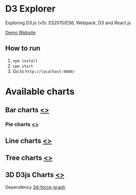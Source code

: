 # D3 Explorer

Exploring D3.js (v5): ES2015/ES6, Webpack, D3 and React.js

[Demo Website](https://artyomtrityak.github.io/d3-explorer/)

## How to run
1. `npm install`
2. `npm start`
3. Go to `http://localhost:9000/`

# Available charts

## Bar charts [<>](https://github.com/artyomtrityak/d3-explorer/tree/master/static/javascript/components/bar-charts "Source")


### Pie charts [<>](https://github.com/artyomtrityak/d3-explorer/tree/master/static/javascript/components/pie-charts "Source")


## Line charts [<>](https://github.com/artyomtrityak/d3-explorer/tree/master/static/javascript/components/line-charts "Source")


## Tree charts [<>](https://github.com/artyomtrityak/d3-explorer/tree/master/static/javascript/components/tree-charts "Source")


## 3D D3js Charts [<>](https://github.com/artyomtrityak/d3-explorer/tree/master/static/javascript/components/3d-charts "Source")
Dependency [3d-force-graph](https://github.com/vasturiano/3d-force-graph)